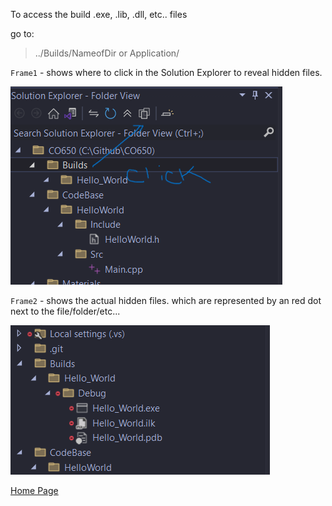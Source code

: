 To access the build .exe, .lib, .dll, etc.. files

go to:

> ../Builds/NameofDir or Application/

`Frame1` - shows where to click in the Solution Explorer to reveal hidden files.

![Frame1](../Materials/Pictures/Frame1.png)

`Frame2` - shows the actual hidden files. which are represented by an red dot next to the file/folder/etc...

![Frame2](../Materials/Pictures/Frame2.png)

[Home Page](../README.md) 